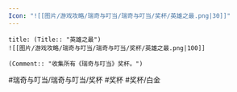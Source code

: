 ```yaml
---
Icon: "![[图片/游戏攻略/瑞奇与叮当/瑞奇与叮当/奖杯/英雄之最.png|30]]"
---
```

```ad-common-platinum-trophy
title: (Title:: "英雄之最")
![[图片/游戏攻略/瑞奇与叮当/瑞奇与叮当/奖杯/英雄之最.png|100]]

(Comment:: "收集所有《瑞奇与叮当》奖杯。")
```

#瑞奇与叮当/瑞奇与叮当/奖杯 #奖杯 #奖杯/白金
